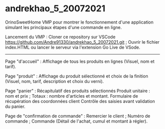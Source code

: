 # andrekhao_5_20072021
OrinoSweetHome
VMP pour montrer le fonctionnement d'une application simulant les principaux étapes d'une commande en ligne.

Lancement du VMP :
    Cloner ce repository sur VSCode   https://github.com/Andre91330/andrekhao_5_20072021.git  ;
    Ouvrir le fichier index.HTML ou lancer le serveur via l'extension Go Live de VSode.
    
  ---------------------------------------------------------------------------------------------
  
  Page "d'accueil" :
    Affichage de tous les produits en lignes
      (Visuel, nom et tarif).
 
 Page "produit" :
    Affichage du produit sélectionné et choix de la finition
      (Visuel, nom, tarif, description et choix du verni).
 
 Page "panier" :
    Récapitulatif des produits sélectionnés
       Produit unitaire : nom et prix ;
       Totaux : nombre d'articles et montant.
    Formulaire de récupération des coordonnées client
       Contrôle des saisies avant validation du panier.
 
 Page de "confirmation de commande" :
       Remercier le client ;
       Numéro de commande ;
       Commande
          (Détail de l'achat, cumul et montant à régler).
      
    

